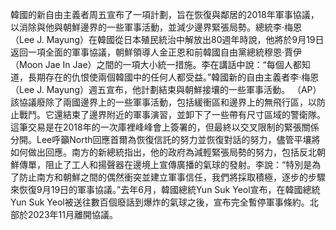 韓國的新自由主義者周五宣布了一項計劃，旨在恢復與鄰居的2018年軍事協議，以消除與他與朝鮮邊界的一些軍事活動，並減少邊界緊張局勢。總統李·梅恩（Lee J. Mayung）在韓國從日本殖民統治中解放出80週年時說，他將於9月19日返回一項全面的軍事協議，朝鮮領導人金正恩和前韓國自由黨總統穆恩·賈伊（Moon Jae In Jae）之間的一項大小統一措施。李在講話中說：“每個人都知道，長期存在的仇恨使兩個韓國中的任何人都受益。”韓國新的自由主義者李·梅恩（Lee J. Mayung）週五宣布，他計劃結束與朝鮮接壤的一些軍事活動。 （AP）該協議廢除了兩國邊界上的一些軍事活動，包括緩衝區和邊界上的無飛行區，以防止戰鬥。它還結束了邊界附近的軍事演習，並卸下了一些帶有尺寸區域的警衛隊。這筆交易是在2018年的一次庫裡峰峰會上簽署的，但最終以交叉限制的緊張關係分開。Lee呼籲North回應首爾為恢復信託的努力並恢復對話的努力，儘管平壤將如何做出回應。南方的新總統指出，他的政府為減輕緊張局勢的努力，包括反北朝鮮傳單，阻止了工人和揚聲器在邊境上宣傳廣播的氣球的發射。李說：“特別是為了防止南方和朝鮮之間的偶然衝突並建立軍事信任，我們將採取積極，逐步的步驟來恢復9月19日的軍事協議。”去年6月，韓國總統Yun Suk Yeol宣布，在韓國總統Yun Suk Yeol被送往數百個廢話到爆炸的氣球之後，宣布完全暫停軍事條約。北部於2023年11月離開協議。